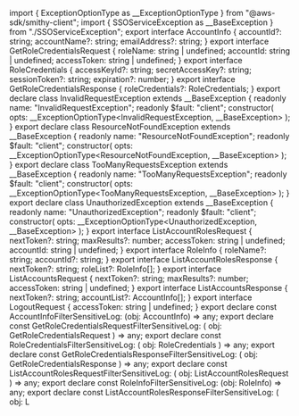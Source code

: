 import { ExceptionOptionType as __ExceptionOptionType } from "@aws-sdk/smithy-client";
import { SSOServiceException as __BaseException } from "./SSOServiceException";
export interface AccountInfo {
  accountId?: string;
  accountName?: string;
  emailAddress?: string;
}
export interface GetRoleCredentialsRequest {
  roleName: string | undefined;
  accountId: string | undefined;
  accessToken: string | undefined;
}
export interface RoleCredentials {
  accessKeyId?: string;
  secretAccessKey?: string;
  sessionToken?: string;
  expiration?: number;
}
export interface GetRoleCredentialsResponse {
  roleCredentials?: RoleCredentials;
}
export declare class InvalidRequestException extends __BaseException {
  readonly name: "InvalidRequestException";
  readonly $fault: "client";
  constructor(
    opts: __ExceptionOptionType<InvalidRequestException, __BaseException>
  );
}
export declare class ResourceNotFoundException extends __BaseException {
  readonly name: "ResourceNotFoundException";
  readonly $fault: "client";
  constructor(
    opts: __ExceptionOptionType<ResourceNotFoundException, __BaseException>
  );
}
export declare class TooManyRequestsException extends __BaseException {
  readonly name: "TooManyRequestsException";
  readonly $fault: "client";
  constructor(
    opts: __ExceptionOptionType<TooManyRequestsException, __BaseException>
  );
}
export declare class UnauthorizedException extends __BaseException {
  readonly name: "UnauthorizedException";
  readonly $fault: "client";
  constructor(
    opts: __ExceptionOptionType<UnauthorizedException, __BaseException>
  );
}
export interface ListAccountRolesRequest {
  nextToken?: string;
  maxResults?: number;
  accessToken: string | undefined;
  accountId: string | undefined;
}
export interface RoleInfo {
  roleName?: string;
  accountId?: string;
}
export interface ListAccountRolesResponse {
  nextToken?: string;
  roleList?: RoleInfo[];
}
export interface ListAccountsRequest {
  nextToken?: string;
  maxResults?: number;
  accessToken: string | undefined;
}
export interface ListAccountsResponse {
  nextToken?: string;
  accountList?: AccountInfo[];
}
export interface LogoutRequest {
  accessToken: string | undefined;
}
export declare const AccountInfoFilterSensitiveLog: (obj: AccountInfo) => any;
export declare const GetRoleCredentialsRequestFilterSensitiveLog: (
  obj: GetRoleCredentialsRequest
) => any;
export declare const RoleCredentialsFilterSensitiveLog: (
  obj: RoleCredentials
) => any;
export declare const GetRoleCredentialsResponseFilterSensitiveLog: (
  obj: GetRoleCredentialsResponse
) => any;
export declare const ListAccountRolesRequestFilterSensitiveLog: (
  obj: ListAccountRolesRequest
) => any;
export declare const RoleInfoFilterSensitiveLog: (obj: RoleInfo) => any;
export declare const ListAccountRolesResponseFilterSensitiveLog: (
  obj: L